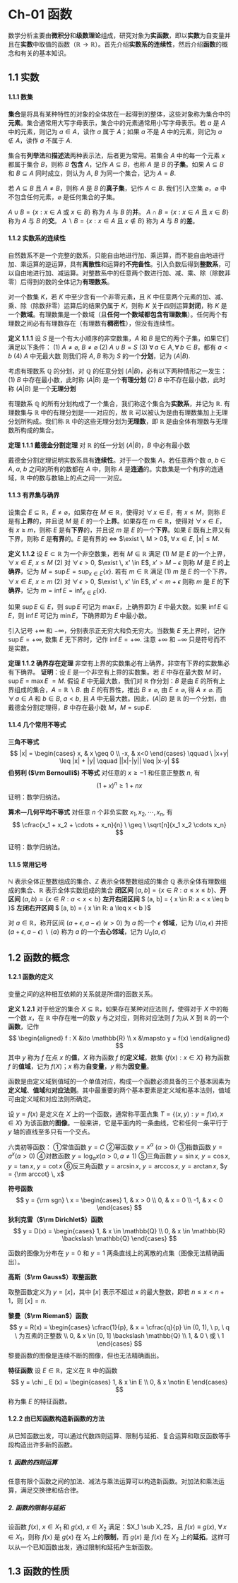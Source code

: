 # Ch-01  函数

数学分析主要由**微积分**和**级数理论**组成，研究对象为**实函数**，即以**实数**为自变量并且在**实数**中取值的函数（$\mathbb{R} \to \mathbb{R}$）。首先介绍**实数系的连续性**，然后介绍**函数**的概念和有关的基本知识。

## 1.1  实数

#### 1.1.1  数集

**集合**是将具有某种特性的对象的全体放在一起得到的整体，这些对象称为集合中的**元素**。集合通常用大写字母表示，集合中的元素通常用小写字母表示。若 $a$ 是 $A$ 中的元素，则记为 $a \in A$，读作 $a$ 属于 $A$；如果 $a$ 不是 $A$ 中的元素，则记为 $a \notin A$，读作 $a$ 不属于 $A$. 

集合有**列举法**和**描述法**两种表示法，后者更为常用。若集合 $A$ 中的每一个元素 $x$ 都属于集合 $B$，则称 $B$ **包含** $A$，记作 $A \subseteq B$，也称 $A$ 是 $B$ 的**子集**。如果 $A \subseteq B$ 和 $B \subseteq A$ 同时成立，则认为 $A$, $B$ 为同一个集合，记为 $A = B$. 

若 $A \subseteq B$ 且 $A \neq B$，则称 $A$ 是 $B$ 的**真子集**，记作 $A \subset B$. 我们引入空集 $\varnothing$，$\varnothing$ 中不包含任何元素，$\varnothing$ 是任何集合的子集。

$A \cup B = \{x: x \in A$ 或 $x \in B \}$ 称为 $A$ 与 $B$ 的**并**。
$A \cap B = \{x: x \in A$ 且 $x \in B \}$ 称为 $A$ 与 $B$ 的**交**。
$A \ \backslash \ B = \{x: x \in A$ 且 $x \notin B \}$ 称为 $A$ 与 $B$ 的**差**。

#### 1.1.2  实数系的连续性

自然数系不是一个完整的数系，只能自由地进行加、乘运算，而不能自由地进行加、乘运算的逆运算，具有**离散性**和运算的**不完备性**。引入负数后得到**整数系**，可以自由地进行加、减运算。对整数系中的任意两个数进行加、减、乘、除（除数非零）后得到的数的全体记为**有理数系**。

对一个数集 $K$，若 $K$ 中至少含有一个非零元素，且 $K$ 中任意两个元素的加、减、乘、除（除数非零）运算后的结果仍属于 $K$，则称 $K$ 关于四则运算**封闭**，称 $K$ 是一个**数域**。有理数集是一个数域（且**任何一个数域都包含有理数集**）。任何两个有理数之间必有有理数存在（有理数有**稠密性**），但没有连续性。

**定义  1.1.1**    设 $S$ 是一个有大小顺序的非空数集，$A$ 和 $B$ 是它的两个子集，如果它们满足以下条件：
$(1)$ $A \neq \varnothing$, $B \neq \varnothing$ 	 $(2)$ $A \cup B = S$ 
$(3)$ $\forall \, a \in A, \forall \, b \in B$，都有 $a < b$ 	 $(4)$ $A$ 中无最大数 
则我们将 $A$, $B$ 称为 $S$ 的一个**分划**，记为 $(A|B)$. 

考虑有理数系 $\mathbb{Q}$ 的分划，对 $\mathbb{Q}$ 的任意分划 $(A | B)$，必有以下两种情形之一发生：
$(1)$ $B$ 中存在最小数，此时称 $(A | B)$ 是一个**有理分划** 
$(2)$ $B$ 中不存在最小数，此时称 $(A | B)$ 是一个**无理分划** 

有理数系 $\mathbb{Q}$ 的所有分划构成了一个集合，我们称这个集合为**实数系**，并记为 $\mathbb{R}$. 有理数集与 $\mathbb{R}$ 中的有理分划是一一对应的，故 $\mathbb{R}$ 可以被认为是由有理数集加上无理分划所构成。我们称 $\mathbb{R}$ 中的这些无理分划为**无理数**，即 $\mathbb{R}$ 是由全体有理数与无理数所构成的集合。

**定理  1.1.1  戴德金分割定理**    对 $\mathbb{R}$ 的任一分划 $(A | B)$，$B$ 中必有最小数

戴德金分割定理说明实数系具有**连续性**。对于一个数集 $A$，若任意两个数 $a$, $b$ $\in$ $A$, $a$, $b$ 之间的所有的数都在 $A$ 中，则称 $A$ 是**连通**的。实数集是一个有序的连通域，$\mathbb{R}$ 中的数与数轴上的点之间一一对应。

#### 1.1.3  有界集与确界

设集合 $E \subseteq \mathbb{R}$，$E \neq \varnothing$，如果存在 $M \in \mathbb{R}$，使得对 $\forall \, x \in E$，有 $x \leq M$，则称 $E$ 是有**上界**的，并且说 $M$ 是 $E$ 的一个**上界**。如果存在 $m \in \mathbb{R}$，使得对 $\forall \, x \in E$，有 $x \geq m$，则称 $E$ 是有**下界**的，并且说 $m$ 是 $E$ 的一个**下界**。如果 $E$ 既有上界又有下界，则称 $E$ 是**有界**的。$E$ 是有界的 $\Leftrightarrow$ $\exist \, M > 0$, $\forall \, x \in E$, $|x| \leq M$. 

**定义  1.1.2**    设 $E \subset \mathbb{R}$ 为一个非空数集，若有 $M \in \mathbb{R}$ 满足
$(1)$ $M$ 是 $E$ 的一个上界，$\forall \, x \in E$, $x \leq M$ 	$(2)$ 对 $\forall \, \epsilon > 0$, $\exist \, x' \in E$, $x' > M - \epsilon$ 
则称 $M$ 是 $E$ 的**上确界**，记为 $M = \sup E = \displaystyle \sup _ {x \in E} \{x\}$. 
若有 $m \in \mathbb{R}$ 满足
$(1)$ $m$ 是 $E$ 的一个下界，$\forall \, x \in E$, $x \geq m$ 	$(2)$ 对 $\forall \, \epsilon > 0$, $\exist \, x' \in E$, $x' < m + \epsilon$ 
则称 $m$ 是 $E$ 的**下确界**，记为 $m = \inf E = \displaystyle \inf _ {x \in E} \{x\}$. 

如果 $\sup E \in E$，则 $\sup E$ 可记为 $\max E$，上确界即为 $E$ 中最大数。如果 $\inf E \in E$，则 $\inf E$ 可记为 $\min E$，下确界即为 $E$ 中最小数。

引入记号 $+\infty$ 和 $-\infty$，分别表示正无穷大和负无穷大。当数集 $E$ 无上界时，记作 $\sup E = + \infty$, 数集 $E$ 无下界时，记作 $\inf E = + \infty$. 注意 $+ \infty$ 和 $- \infty$ 只是符号而不是实数。

**定理  1.1.2  确界存在定理**    非空有上界的实数集必有上确界，非空有下界的实数集必有下确界。
​		**证明**：设 $E$ 是一个非空有上界的实数集。若 $E$ 中存在最大数 $M$ 时，$\sup E$ $=$ $\max E$ $= M$. 假设 $E$ 中无最大数，我们对 $\mathbb{R}$ 作分划：$B$ 是由 $E$ 的所有上界组成的集合，$A = \mathbb{R} \ \backslash \ B$. 由 $E$ 的有界性，推出 $B \neq \varnothing$, 由 $E \neq \varnothing$, 得 $A \neq \varnothing$. 而 $\forall \, a \in A$ 和 $b \in B$, $a < b$, 且 $A$ 中无最大数。因此，$(A|B)$ 是 $\mathbb{R}$ 的一个分划，由戴德金分割定理得，$B$ 中存在最小数 $M$，$M = \sup E$. 

#### 1.1.4  几个常用不等式

**三角不等式**    
$$
|x| = \begin{cases} x, & x \geq 0 \\ -x, & x<0
\end{cases}
\qquad \  |x+y| \leq |x| + |y| \qquad ||x|-|y|| \leq |x-y|
$$
**伯努利 ($\rm Bernoulli$) 不等式**    对任意的 $x \geq -1$ 和任意正整数 $n$, 有
$$
(1+x)^n \geq 1 + nx
$$
证明：数学归纳法。

**算术—几何平均不等式**    对任意 $n$ 个非负实数 $x_1, x_2, \cdots, x_n$, 有
$$
\cfrac{x_1 + x_2 + \cdots + x_n}{n} \ \geq \ \sqrt[n]{x_1 x_2 \cdots x_n}
$$

证明：数学归纳法。

#### 1.1.5  常用记号

$\mathbb{N}$ 表示全体正整数组成的集合、$\mathbb{Z}$ 表示全体整数组成的集合
$\mathbb{Q}$ 表示全体有理数组成的集合、$\mathbb{R}$ 表示全体实数组成的集合
**闭区间**  $[a, b] = \{ x \in R: a\leq x \leq b \}$、**开区间**  $(a, b) = \{ x \in R: a < x < b \}$ 
**左开右闭区间**  $ (a, b] = \{ x \in R: a < x \leq b \}$ 
**左闭右开区间**  $ [a, b) = \{ x \in R: a \leq x < b \}$ 

对 $a \in \mathbb{R}$，称开区间 $(a+\epsilon , a - \epsilon)$ $(\epsilon > 0)$ 为 $a$ 的一个 $\epsilon$ **邻域**，记为 $U(a, \epsilon)$ 
并把 $(a+\epsilon , a - \epsilon) \ \backslash \ \{a\}$ 称为 $a$ 的一个**去心邻域**，记为 $U_0(a, \epsilon)$ 



## 1.2  函数的概念

#### 1.2.1  函数的定义

变量之间的这种相互依赖的关系就是所谓的函数关系。

**定义  1.2.1**    对于给定的集合 $X \subseteq \mathbb{R}$，如果存在某种对应法则 $f$，使得对于 $X$ 中的每一个数 $x$，在 $\mathbb{R}$ 中存在唯一的数 $y$ 与之对应，则称对应法则 $f$ 为从 $X$ 到 $\mathbb{R}$ 的一个**函数**，记作
$$
\begin{aligned}
f : X &\to \mathbb{R} \\
x &\mapsto y = f(x)
\end{aligned}
$$
其中 $y$ 称为 $f$ 在点 $x$ 的**值**，$X$ 称为函数 $f$ 的**定义域**，数集 $\{f(x):x \in X \}$ 称为函数 $f$ 的**值域**，记为 $f(X)$；$x$ 称为**自变量**，$y$ 称为**因变量**。

函数是由定义域到值域的一个单值对应，构成一个函数必须具备的三个基本因素为**定义域**、**值域**和**对应法则**。其中最重要的两个基本要素是定义域和基本法则，值域可由定义域和对应法则所确定。

设 $y = f(x)$ 是定义在 $X$ 上的一个函数，通常称平面点集 $T = \{ (x, y): y = f(x), x \in X \}$ 为该函数的**图像**。一般来讲，它是平面内的一条曲线，它和任何一条平行于 $y$ 轴的直线至多只有一个交点。

六类初等函数：
①常值函数 $y = C$ 
②幂函数 $y = x ^ \alpha$ $(\alpha > 0)$ 
③指数函数 $y = a ^ x(a > 0)$ 
④对数函数 $y = \log_a x (a > 0, a \neq 1)$ 
⑤三角函数 $y = \sin x$, $y = \cos x$, $y = \tan x$, $y = \cot x$ 
⑥反三角函数 $y = \arcsin x$, $y = \arccos x$, $y = \arctan x$, $y = {\rm arccot} \, x$ 

**符号函数**
$$
y = {\rm sgn} \ x = \begin{cases}
1, & x > 0 \\ 0, & x = 0 \\ -1, & x < 0
\end{cases}
$$
**狄利克雷（$\rm Dirichlet$）函数**
$$
y = D(x) = \begin{cases}
1, & x \in \mathbb{Q} \\ 0, & x \in \mathbb{R} \backslash \mathbb{Q}
\end{cases}
$$

函数的图像为分布在 $y = 0$ 和 $y = 1$ 两条直线上的离散的点集（图像无法精确画出）。

**高斯（$\rm Gauss$）取整函数**

取整函数定义为 $y = [x]$，其中 $[x]$ 表示不超过 $x$ 的最大整数，即若 $n \leq x < n+1$，则 $[x] = n$. 

**黎曼（$\rm Rieman$）函数**
$$
y = R(x) = \begin{cases}
\cfrac{1}{p}, & x = \cfrac{q}{p} \in (0, 1), \ p, \ q \ 为互素的正整数 \\
0, & x \in [0, 1] \backslash \mathbb{Q} \\
1, & 0 \ 或 \ 1
\end{cases}
$$
黎曼函数的图像是连续不断的图像，但也无法精确画出。

**特征函数**    设 $E \in \mathbb{R}$，定义在 $\mathbb{R}$ 中的函数
$$
y = \chi _ E (x) = \begin{cases}
1, & x \in E \\ 0, & x \notin E
\end{cases}
$$
称为集 $E$ 的特征函数。

#### 1.2.2  由已知函数构造新函数的方法

从已知函数出发，可以通过代数四则运算、限制与延拓、复合运算和取反函数等手段构造出许多新的函数。

##### 1. 函数的四则运算

任意有限个函数之间的加法、减法与乘法运算可以构造新函数。对加法和乘法运算，满足交换律和结合律。

##### 2. 函数的限制与延拓

设函数 $f(x)$, $x \in X_1$ 和 $g(x)$, $x \in X_2$ 满足：$X_1 \sub X_2$，且 $f(x) \equiv g(x)$, $\forall \, x \in X_1$，则称 $f(x)$ 是 $g(x)$ 在 $X_1$ 上的**限制**，而 $g(x)$ 是 $f(x)$ 在 $X_2$ 上的**延拓**。这样可以从一个已知函数出发，通过限制和延拓产生新函数。















## 1.3  函数的性质

